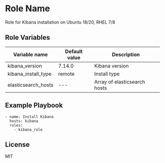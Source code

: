 Role Name
=========

Role for Kibana installation on Ubuntu 18/20, RHEL 7/8


Role Variables
--------------

| Variable name | Default value | Description |
|---------------|---------------|-------------|
|kibana_version |7.14.0 | Kibana version |
|kibana_install_type| remote | Install type |
|elasticsearch_hosts| --- | Array of elasticsearch hosts |

Example Playbook
----------------
    - name: Install Kibana
      hosts: kibana
      roles:
        - kibana_role


License
-------

MIT

